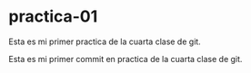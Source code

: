 # practica-01

Esta es mi primer practica de la cuarta clase de git.

Esta es mi primer commit en practica de la cuarta clase de git.
